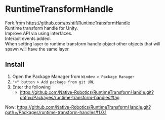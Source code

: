 # RuntimeTransformHandle

Fork from https://github.com/pshtif/RuntimeTransformHandle \
Runtime transform handle for Unity. \
Improve API via using interfaces. \
Interact events added. \
When setting layer to runtime transform handle object
other objects that will spawn will have the same layer. 

## Install

1. Open the Package Manager from `Window > Package Manager`
2. `"+" button > Add package from git URL`
3. Enter the following
   * https://github.com/Native-Robotics/RuntimeTransformHandle.git?path=/Packages/runtime-transform-handles#tag

Now: https://github.com/Native-Robotics/RuntimeTransformHandle.git?path=/Packages/runtime-transform-handles#1.0.1
